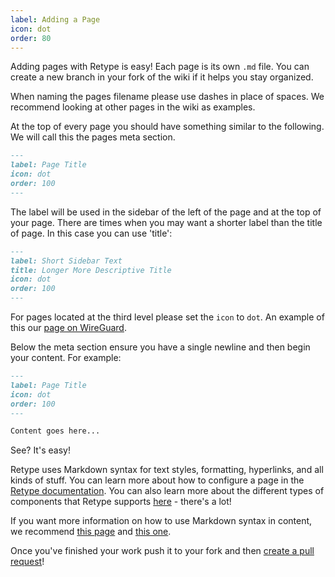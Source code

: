 ```yaml
---
label: Adding a Page
icon: dot
order: 80
---
```


Adding pages with Retype is easy! Each page is its own `.md` file. You can create a new branch in your fork of the wiki if it helps you stay organized.

When naming the pages filename please use dashes in place of spaces. We recommend looking at other pages in the wiki as examples.

At the top of every page you should have something similar to the following. We will call this the pages meta section.

```markdown
---
label: Page Title
icon: dot
order: 100
---
```

The label will be used in the sidebar of the left of the page and at the top of your page. There are times when you may want a shorter label than the title of page. In this case you can use 'title':

```markdown
---
label: Short Sidebar Text
title: Longer More Descriptive Title
icon: dot
order: 100
---
```

For pages located at the third level please set the `icon` to `dot`. An example of this our [page on WireGuard](/guides/virtual-private-networks/wireguard/).

Below the meta section ensure you have a single newline and then begin your content. For example:

```markdown
---
label: Page Title
icon: dot
order: 100
---

Content goes here...
```

See? It's easy!

Retype uses Markdown syntax for text styles, formatting, hyperlinks, and all kinds of stuff. You can learn more about how to configure a page in the [Retype documentation](https://retype.com/configuration/page/). You can also learn more about the different types of components that Retype supports [here](https://retype.com/components/) - there's a lot!

If you want more information on how to use Markdown syntax in content, we recommend [this page](https://retype.com/guides/formatting/) and [this one](https://daringfireball.net/projects/markdown/basics).

Once you've finished your work push it to your fork and then [create a pull request](https://docs.github.com/en/pull-requests/collaborating-with-pull-requests/proposing-changes-to-your-work-with-pull-requests/creating-a-pull-request)!
